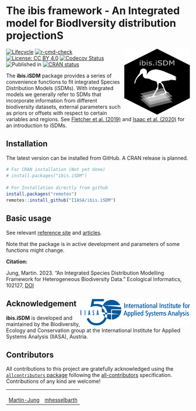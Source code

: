 
<!-- README.md is generated from README.Rmd. Please use this file for any edits -->

# The ibis framework - An **I**ntegrated model for **B**iod**I**versity distribution projection**S**

<img align="right" src="vignettes/figures/logo.png" alt="logo" width="180" height = "180">

<!-- https://shields.io/  For Badges later -->
<!-- badges: start -->

[![Lifecycle](https://img.shields.io/badge/lifecycle-experimental-orange.svg)](https://lifecycle.r-lib.org/articles/stages.html#experimental)
[![r-cmd-check](https://github.com/iiasa/ibis.iSDM/actions/workflows/R-CMD-check.yaml/badge.svg)](https://github.com/iiasa/ibis.iSDM/actions/workflows/R-CMD-check.yaml)
[![License: CC BY
4.0](https://img.shields.io/badge/license-CC%20BY%204.0-blue.svg)](https://creativecommons.org/licenses/by/4.0/)
[![Codecov
Status](https://codecov.io/gh/iiasa/ibis.iSDM/branch/master/graph/badge.svg)](https://app.codecov.io/gh/iiasa/ibis.iSDM?branch=master)
![Published
in](https://img.shields.io/badge/Ecological_Informatics-green?style=plastic&label=Published%20in&link=https%3A%2F%2Fdoi.org%2F10.1016%2Fj.ecoinf.2023.102127)
[![CRAN
status](https://www.r-pkg.org/badges/version/ibis.iSDM)](https://CRAN.R-project.org/package=ibis.iSDM)
<!-- badges: end -->

The **ibis.iSDM** package provides a series of convenience functions to
fit integrated Species Distribution Models (iSDMs). With integrated
models we generally refer to SDMs that incorporate information from
different biodiversity datasets, external parameters such as priors or
offsets with respect to certain variables and regions. See [Fletcher et
al. (2019)](https://doi.org/10.1002/ecy.2710) and [Isaac et
al. (2020)](https://linkinghub.elsevier.com/retrieve/pii/S0169534719302551)
for an introduction to iSDMs.

## Installation

The latest version can be installed from GitHub. A CRAN release is
planned.

``` r
# For CRAN installation (Not yet done)
# install.packages("ibis.iSDM")

# For Installation directly from github
install.packages("remotes")
remotes::install_github("IIASA/ibis.iSDM")
```

## Basic usage

See relevant [reference site](https://iiasa.github.io/ibis.iSDM/) and
[articles](https://iiasa.github.io/ibis.iSDM/articles/01_train_simple_model.html).

Note that the package is in active development and parameters of some
functions might change.

**Citation:**

Jung, Martin. 2023. “An Integrated Species Distribution Modelling
Framework for Heterogeneous Biodiversity Data.” Ecological Informatics,
102127, [DOI](https://doi.org/10.1016/j.ecoinf.2023.102127)

## Acknowledgement <a href="https://iiasa.ac.at"><img src="vignettes/figures/IIASA-50_blue.png" alt="IIASA" align="right" width="300"/></a>

**ibis.iSDM** is developed and maintained by the Biodiversity, Ecology
and Conservation group at the International Institute for Applied
Systems Analysis (IIASA), Austria.

## Contributors

<!-- ALL-CONTRIBUTORS-LIST:START - Do not remove or modify this section -->
<!-- prettier-ignore-start -->
<!-- markdownlint-disable -->

All contributions to this project are gratefully acknowledged using the
[`allcontributors`
package](https://github.com/ropenscilabs/allcontributors) following the
[all-contributors](https://allcontributors.org) specification.
Contributions of any kind are welcome!

<table>
<tr>
<td align="center">
<a href="https://github.com/Martin-Jung">
<img src="https://avatars.githubusercontent.com/u/3788377?v=4" width="100px;" alt=""/>
</a><br>
<a href="https://github.com/iiasa/ibis.iSDM/commits?author=Martin-Jung">Martin-Jung</a>
</td>
<td align="center">
<a href="https://github.com/mhesselbarth">
<img src="https://avatars.githubusercontent.com/u/29225293?v=4" width="100px;" alt=""/>
</a><br>
<a href="https://github.com/iiasa/ibis.iSDM/commits?author=mhesselbarth">mhesselbarth</a>
</td>
</tr>
</table>
<!-- markdownlint-enable -->
<!-- prettier-ignore-end -->
<!-- ALL-CONTRIBUTORS-LIST:END -->
